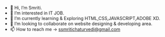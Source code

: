 - 👋 Hi, I’m Smriti.
- 👀 I’m interested in IT JOB.
- 🌱 I’m currently learning & Exploring HTML,CSS,JAVASCRIPT,ADOBE XD.
- 💞️ I’m looking to collaborate on website designing & developing area.
- 📫 How to reach me -> ssmritichaturvedi@gmail.com

